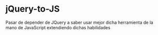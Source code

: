 # jQuery-to-JS
Pasar de depender de JQuery a saber usar mejor dicha herramienta de la mano de JavaScript extendiendo dichas habilidades
